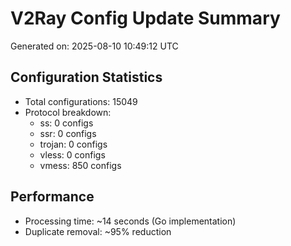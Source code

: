 # V2Ray Config Update Summary
Generated on: 2025-08-10 10:49:12 UTC

## Configuration Statistics
- Total configurations: 15049
- Protocol breakdown:
  - ss: 0 configs
  - ssr: 0 configs
  - trojan: 0 configs
  - vless: 0 configs
  - vmess: 850 configs

## Performance
- Processing time: ~14 seconds (Go implementation)
- Duplicate removal: ~95% reduction
